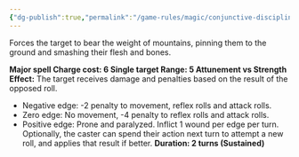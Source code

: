 ```yaml
---
{"dg-publish":true,"permalink":"/game-rules/magic/conjunctive-disciplines/pressure-spells/cosmic-crush/"}
---
```


Forces the target to bear the weight of mountains, pinning them to the ground and smashing their flesh and bones.

**Major spell
Charge cost: 6
Single target
Range: 5
Attunement vs Strength
Effect:** The target receives damage and penalties based on the result of the opposed roll. 
- Negative edge: -2 penalty to movement, reflex rolls and attack rolls.
- Zero edge: No movement, -4 penalty to reflex rolls and attack rolls. 
- Positive edge: Prone and paralyzed. Inflict 1 wound per edge per turn.
Optionally, the caster can spend their action next turn to attempt a new roll, and applies that result if better.
**Duration: 2 turns (Sustained)**